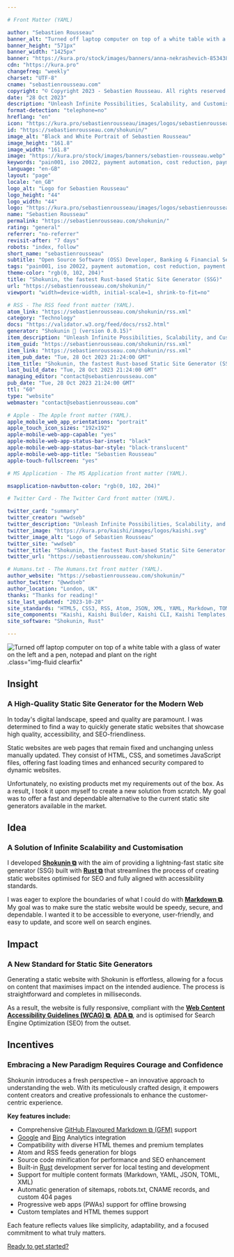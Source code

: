 ```yaml
---

# Front Matter (YAML)

author: "Sebastien Rousseau"
banner_alt: "Turned off laptop computer on top of a white table with a glass of water on the left and a pen, notepad and plant on the right"
banner_height: "571px"
banner_width: "1425px"
banner: "https://kura.pro/stock/images/banners/anna-nekrashevich-8534387.webp"
cdn: "https://kura.pro"
changefreq: "weekly"
charset: "UTF-8"
cname: "sebastienrousseau.com"
copyright: "© Copyright 2023 - Sebastien Rousseau. All rights reserved."
date: "28 Oct 2023"
description: "Unleash Infinite Possibilities, Scalability, and Customisation while Focusing on the Essentials."
format-detection: "telephone=no"
hreflang: "en"
icon: "https://kura.pro/sebastienrousseau/images/logos/sebastienrousseau.svg"
id: "https://sebastienrousseau.com/shokunin/"
image_alt: "Black and White Portrait of Sebastien Rousseau"
image_height: "161.8"
image_width: "161.8"
image: "https://kura.pro/stock/images/banners/sebastien-rousseau.webp"
keywords: "pain001, iso 20022, payment automation, cost reduction, payment processing, payment files, payment initiation, pain message, pain message standards, pain message validation"
language: "en-GB"
layout: "page"
locale: "en_GB"
logo_alt: "Logo for Sebastien Rousseau"
logo_height: "44"
logo_width: "44"
logo: "https://kura.pro/sebastienrousseau/images/logos/sebastienrousseau.webp"
name: "Sebastien Rousseau"
permalink: "https://sebastienrousseau.com/shokunin/"
rating: "general"
referrer: "no-referrer"
revisit-after: "7 days"
robots: "index, follow"
short_name: "sebastienrousseau"
subtitle: "Open Source Software (OSS) Developer, Banking & Financial Service Professional"
tags: "pain001, iso 20022, payment automation, cost reduction, payment processing, payment files, payment initiation, pain message, pain message standards, pain message validation"
theme-color: "rgb(0, 102, 204)"
title: "Shokunin, the fastest Rust-based Static Site Generator (SSG)"
url: "https://sebastienrousseau.com/shokunin/"
viewport: "width=device-width, initial-scale=1, shrink-to-fit=no"

# RSS - The RSS feed front matter (YAML).
atom_link: "https://sebastienrousseau.com/shokunin/rss.xml"
category: "Technology"
docs: "https://validator.w3.org/feed/docs/rss2.html"
generator: "Shokunin 🦀 (version 0.0.15)"
item_description: "Unleash Infinite Possibilities, Scalability, and Customisation while Focusing on the Essentials."
item_guid: "https://sebastienrousseau.com/shokunin/rss.xml"
item_link: "https://sebastienrousseau.com/shokunin/rss.xml"
item_pub_date: "Tue, 28 Oct 2023 21:24:00 GMT"
item_title: "Shokunin, the fastest Rust-based Static Site Generator (SSG)"
last_build_date: "Tue, 28 Oct 2023 21:24:00 GMT"
managing_editor: "contact@sebastienrousseau.com"
pub_date: "Tue, 28 Oct 2023 21:24:00 GMT"
ttl: "60"
type: "website"
webmaster: "contact@sebastienrousseau.com"

# Apple - The Apple front matter (YAML).
apple_mobile_web_app_orientations: "portrait"
apple_touch_icon_sizes: "192x192"
apple-mobile-web-app-capable: "yes"
apple-mobile-web-app-status-bar-inset: "black"
apple-mobile-web-app-status-bar-style: "black-translucent"
apple-mobile-web-app-title: "Sebastien Rousseau"
apple-touch-fullscreen: "yes"

# MS Application - The MS Application front matter (YAML).

msapplication-navbutton-color: "rgb(0, 102, 204)"

# Twitter Card - The Twitter Card front matter (YAML).

twitter_card: "summary"
twitter_creator: "wwdseb"
twitter_description: "Unleash Infinite Possibilities, Scalability, and Customisation while Focusing on the Essentials."
twitter_image: "https://kura.pro/kaishi/images/logos/kaishi.svg"
twitter_image_alt: "Logo of Sebastien Rousseau"
twitter_site: "wwdseb"
twitter_title: "Shokunin, the fastest Rust-based Static Site Generator (SSG)"
twitter_url: "https://sebastienrousseau.com/shokunin/"

# Humans.txt - The Humans.txt front matter (YAML).
author_website: "https://sebastienrousseau.com/shokunin/"
author_twitter: "@wwdseb"
author_location: "London, UK"
thanks: "Thanks for reading!"
site_last_updated: "2023-10-28"
site_standards: "HTML5, CSS3, RSS, Atom, JSON, XML, YAML, Markdown, TOML"
site_components: "Kaishi, Kaishi Builder, Kaishi CLI, Kaishi Templates, Kaishi Themes"
site_software: "Shokunin, Rust"

---
```


![Turned off laptop computer on top of a white table with a glass of water on the left and a pen, notepad and plant on the right](https://kura.pro/stock/images/banners/anna-nekrashevich-8534387.webp).class=\"img-fluid clearfix\"

## Insight

### A High-Quality Static Site Generator for the Modern Web

In today's digital landscape, speed and quality are paramount. I was determined
to find a way to quickly generate static websites that showcase high quality,
accessibility, and SEO-friendliness.

Static websites are web pages that remain fixed and unchanging unless manually
updated. They consist of HTML, CSS, and sometimes JavaScript files, offering
fast loading times and enhanced security compared to dynamic websites.

Unfortunately, no existing products met my requirements out of the box. As a
result, I took it upon myself to create a new solution from scratch. My goal was
to offer a fast and dependable alternative to the current static site generators
available in the market.

## Idea

### A Solution of Infinite Scalability and Customisation

I developed [**Shokunin ⧉**][00] with the aim of providing a lightning-fast
static site generator (SSG) built with [**Rust ⧉**][03] that streamlines the
process of creating static websites optimised for SEO and fully aligned with
accessibility standards.

I was eager to explore the boundaries of what I could do with
[**Markdown ⧉**][08]. My goal was to make sure the static website would be
speedy, secure, and dependable. I wanted it to be accessible to everyone,
user-friendly, and easy to update, and score well on search engines.

## Impact

### A New Standard for Static Site Generators

Generating a static website with Shokunin is effortless, allowing for a focus on
content that maximises impact on the intended audience. The process is
straightforward and completes in milliseconds.

As a result, the website is fully responsive, compliant with the
[**Web Content Accessibility Guidelines (WCAG) ⧉**][01], [**ADA ⧉**][02], and
is optimised for Search Engine Optimization (SEO) from the outset.

## Incentives

### Embracing a New Paradigm Requires Courage and Confidence

Shokunin introduces a fresh perspective – an innovative approach to
understanding the web. With its meticulously crafted design, it empowers content
creators and creative professionals to enhance the customer-centric experience.

**Key features include:**

* Comprehensive [GitHub Flavoured Markdown ⧉ (GFM)][04] support
* [Google][05] and [Bing][06] Analytics integration
* Compatibility with diverse HTML themes and premium templates
* Atom and RSS feeds generation for blogs
* Source code minification for performance and SEO enhancement
* Built-in [Rust][07] development server for local testing and development
* Support for multiple content formats (Markdown, YAML, JSON, TOML, XML)
* Automatic generation of sitemaps, robots.txt, CNAME records, and custom 404 pages
* Progressive web apps (PWAs) support for offline browsing
* Custom templates and HTML themes support

Each feature reflects values like simplicity, adaptability, and a focused
commitment to what truly matters.

[Ready to get started?][00]

[00]: https://shokunin.one/ "Shokunin, the fastest Rust-based Static Site Generator (SSG)"
[01]: https://www.w3.org/WAI/standards-guidelines/wcag/ "Web Content Accessibility Guidelines (WCAG)"
[02]: https://www.access-board.gov/ada/ "Americans with Disabilities Act (ADA)"
[03]: https://www.rust-lang.org/ "Rust Programming Language"
[04]: https://github.github.com/gfm/ "GitHub Flavored Markdown Spec"
[05]: https://analytics.google.com/analytics/web/ "Google Analytics"
[06]: https://www.bing.com/webmasters/ "Bing Webmaster Tools"
[07]: https://www.rust-lang.org/tools/install "Rust Installation Guide"
[08]: https://www.markdownguide.org/ "The Markdown Guide"
